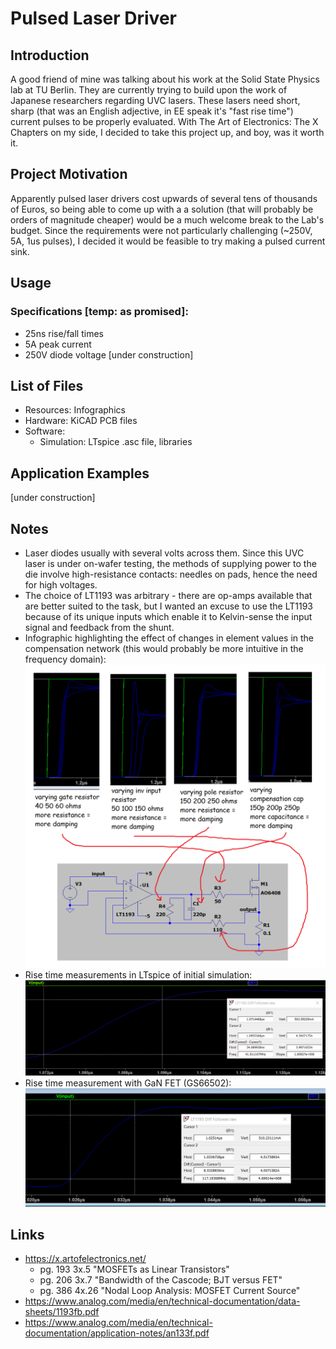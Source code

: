 # Pulsed Laser Driver
## Introduction
A good friend of mine was talking about his work at the Solid State Physics lab at TU Berlin. They are currently trying to build upon the work of Japanese researchers regarding UVC lasers. These lasers need short, sharp (that was an English adjective, in EE speak it's "fast rise time") current pulses to be properly evaluated. With The Art of Electronics: The X Chapters on my side, I decided to take this project up, and boy, was it worth it. 
## Project Motivation
Apparently pulsed laser drivers cost upwards of several tens of thousands of Euros, so being able to come up with a a solution (that will probably be orders of magnitude cheaper) would be a much welcome break to the Lab's budget. Since the requirements were not particularly challenging (~250V, 5A, 1us pulses), I decided it would be feasible to try making a pulsed current sink.
## Usage
### Specifications [temp: as promised]:
- 25ns rise/fall times
- 5A peak current
- 250V diode voltage
[under construction]
## List of Files
- Resources: Infographics
- Hardware: KiCAD PCB files
- Software:
  - Simulation: LTspice .asc file, libraries
## Application Examples
[under construction]
## Notes
- Laser diodes usually with several volts across them. Since this UVC laser is under on-wafer testing, the methods of supplying power to the die involve high-resistance contacts: needles on pads, hence the need for high voltages.
- The choice of LT1193 was arbitrary - there are op-amps available that are better suited to the task, but I wanted an excuse to use the LT1193 because of its unique inputs which enable it to Kelvin-sense the input signal and feedback from the shunt. 
- Infographic highlighting the effect of changes in element values in the compensation network (this would probably be more intuitive in the frequency domain):
![Infographic](https://github.com/NNNILabs/Pulsed-Laser-Driver/blob/main/Resources/compensation.png)
- Rise time measurements in LTspice of initial simulation:
![Infographic](https://github.com/NNNILabs/Pulsed-Laser-Driver/blob/main/Resources/risetime.PNG)
- Rise time measurement with GaN FET (GS66502):
![Infographic](https://github.com/NNNILabs/Pulsed-Laser-Driver/blob/main/Resources/risetime2.png)
## Links
- https://x.artofelectronics.net/
  - pg. 193 3x.5 "MOSFETs as Linear Transistors"
  - pg. 206 3x.7 "Bandwidth of the Cascode; BJT versus FET"
  - pg. 386 4x.26 "Nodal Loop Analysis: MOSFET Current Source"
- https://www.analog.com/media/en/technical-documentation/data-sheets/1193fb.pdf
- https://www.analog.com/media/en/technical-documentation/application-notes/an133f.pdf
